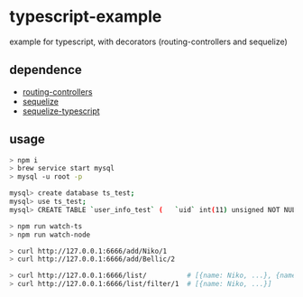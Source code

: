 # typescript-example
example for typescript, with decorators (routing-controllers and sequelize)

## dependence

- [routing-controllers](https://github.com/typestack/routing-controllers)
- [sequelize](https://github.com/sequelize/sequelize)
- [sequelize-typescript](https://github.com/RobinBuschmann/sequelize-typescript)

## usage

```bash
> npm i
> brew service start mysql
> mysql -u root -p

mysql> create database ts_test;
mysql> use ts_test;
mysql> CREATE TABLE `user_info_test` (   `uid` int(11) unsigned NOT NULL AUTO_INCREMENT,   `name` varchar(11) NOT NULL,   `age` int(3) DEFAULT '0',   `gender` int(1) NOT NULL,   PRIMARY KEY (`uid`) ) ENGINE=InnoDB DEFAULT CHARSET=utf8;

> npm run watch-ts
> npm run watch-node

> curl http://127.0.0.1:6666/add/Niko/1
> curl http://127.0.0.1:6666/add/Bellic/2

> curl http://127.0.0.1:6666/list/          # [{name: Niko, ...}, {name: Bellic, ...}]
> curl http://127.0.0.1:6666/list/filter/1  # [{name: Niko, ...}]
```